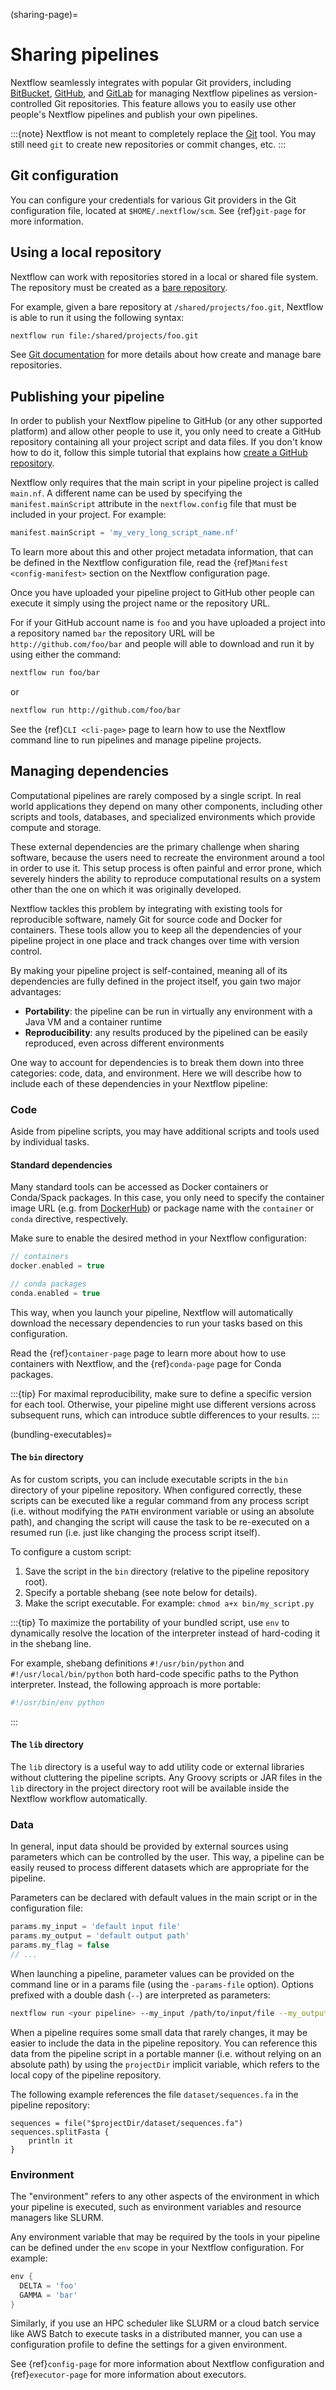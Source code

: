 (sharing-page)=

# Sharing pipelines

Nextflow seamlessly integrates with popular Git providers, including [BitBucket](http://bitbucket.org/), [GitHub](http://github.com), and [GitLab](http://gitlab.com) for managing Nextflow pipelines as version-controlled Git repositories. This feature allows you to easily use other people's Nextflow pipelines and publish your own pipelines.

:::{note}
Nextflow is not meant to completely replace the [Git](https://git-scm.com/) tool. You may still need `git` to create new repositories or commit changes, etc.
:::

## Git configuration

You can configure your credentials for various Git providers in the Git configuration file, located at `$HOME/.nextflow/scm`. See {ref}`git-page` for more information.

## Using a local repository

Nextflow can work with repositories stored in a local or shared file system. The repository must be created as a [bare repository](https://mijingo.com/blog/what-is-a-bare-git-repository).

For example, given a bare repository at `/shared/projects/foo.git`, Nextflow is able to run it using the following syntax:

```bash
nextflow run file:/shared/projects/foo.git
```

See [Git documentation](https://git-scm.com/book/en/v2/Git-on-the-Server-Getting-Git-on-a-Server) for more details about how create and manage bare repositories.

## Publishing your pipeline

In order to publish your Nextflow pipeline to GitHub (or any other supported platform) and allow other people to use it, you only need to create a GitHub repository containing all your project script and data files. If you don't know how to do it, follow this simple tutorial that explains how [create a GitHub repository](https://help.github.com/articles/create-a-repo).

Nextflow only requires that the main script in your pipeline project is called `main.nf`. A different name can be used by specifying the `manifest.mainScript` attribute in the `nextflow.config` file that must be included in your project. For example:

```groovy
manifest.mainScript = 'my_very_long_script_name.nf'
```

To learn more about this and other project metadata information, that can be defined in the Nextflow configuration file, read the {ref}`Manifest <config-manifest>` section on the Nextflow configuration page.

Once you have uploaded your pipeline project to GitHub other people can execute it simply using the project name or the repository URL.

For if your GitHub account name is `foo` and you have uploaded a project into a repository named `bar` the repository URL will be `http://github.com/foo/bar` and people will able to download and run it by using either the command:

```bash
nextflow run foo/bar
```

or

```bash
nextflow run http://github.com/foo/bar
```

See the {ref}`CLI <cli-page>` page to learn how to use the Nextflow command line to run pipelines and manage pipeline projects.

## Managing dependencies

Computational pipelines are rarely composed by a single script. In real world applications they depend on many other components, including other scripts and tools, databases, and specialized environments which provide compute and storage.

These external dependencies are the primary challenge when sharing software, because the users need to recreate the environment around a tool in order to use it. This setup process is often painful and error prone, which severely hinders the ability to reproduce computational results on a system other than the one on which it was originally developed.

Nextflow tackles this problem by integrating with existing tools for reproducible software, namely Git for source code and Docker for containers. These tools allow you to keep all the dependencies of your pipeline project in one place and track changes over time with version control.

By making your pipeline project is self-contained, meaning all of its dependencies are fully defined in the project itself, you gain two major advantages:

- **Portability**: the pipeline can be run in virtually any environment with a Java VM and a container runtime
- **Reproducibility**: any results produced by the pipelined can be easily reproduced, even across different environments

One way to account for dependencies is to break them down into three categories: code, data, and environment. Here we will describe how to include each of these dependencies in your Nextflow pipeline:

### Code

Aside from pipeline scripts, you may have additional scripts and tools used by individual tasks.

#### Standard dependencies

Many standard tools can be accessed as Docker containers or Conda/Spack packages. In this case, you only need to specify the container image URL (e.g. from [DockerHub](https://hub.docker.com)) or package name with the `container` or `conda` directive, respectively.

Make sure to enable the desired method in your Nextflow configuration:

```groovy
// containers
docker.enabled = true

// conda packages
conda.enabled = true
```

This way, when you launch your pipeline, Nextflow will automatically download the necessary dependencies to run your tasks based on this configuration.

Read the {ref}`container-page` page to learn more about how to use containers with Nextflow, and the {ref}`conda-page` page for Conda packages.

:::{tip}
For maximal reproducibility, make sure to define a specific version for each tool. Otherwise, your pipeline might use different versions across subsequent runs, which can introduce subtle differences to your results.
:::

(bundling-executables)=

#### The `bin` directory

As for custom scripts, you can include executable scripts in the `bin` directory of your pipeline repository. When configured correctly, these scripts can be executed like a regular command from any process script (i.e. without modifying the `PATH` environment variable or using an absolute path), and changing the script will cause the task to be re-executed on a resumed run (i.e. just like changing the process script itself).

To configure a custom script:

1. Save the script in the `bin` directory (relative to the pipeline repository root).
2. Specify a portable shebang (see note below for details).
3. Make the script executable. For example: `chmod a+x bin/my_script.py`

:::{tip}
To maximize the portability of your bundled script, use `env` to dynamically resolve the location of the interpreter instead of hard-coding it in the shebang line.

For example, shebang definitions `#!/usr/bin/python` and `#!/usr/local/bin/python` both hard-code specific paths to the Python interpreter. Instead, the following approach is more portable:

```bash
#!/usr/bin/env python
```
:::

#### The `lib` directory

The `lib` directory is a useful way to add utility code or external libraries without cluttering the pipeline scripts. Any Groovy scripts or JAR files in the `lib` directory in the project directory root will be available inside the Nextflow workflow automatically.

### Data

In general, input data should be provided by external sources using parameters which can be controlled by the user. This way, a pipeline can be easily reused to process different datasets which are appropriate for the pipeline.

Parameters can be declared with default values in the main script or in the configuration file:

```groovy
params.my_input = 'default input file'
params.my_output = 'default output path'
params.my_flag = false
// ...
```

When launching a pipeline, parameter values can be provided on the command line or in a params file (using the `-params-file` option). Options prefixed with a double dash (`--`) are interpreted as parameters:

```bash
nextflow run <your pipeline> --my_input /path/to/input/file --my_output /other/path --my_flag true
```

When a pipeline requires some small data that rarely changes, it may be easier to include the data in the pipeline repository. You can reference this data from the pipeline script in a portable manner (i.e. without relying on an absolute path) by using the `projectDir` implicit variable, which refers to the local copy of the pipeline repository.

The following example references the file `dataset/sequences.fa` in the pipeline repository:

```nextflow
sequences = file("$projectDir/dataset/sequences.fa")
sequences.splitFasta {
    println it
}
```

### Environment

The "environment" refers to any other aspects of the environment in which your pipeline is executed, such as environment variables and resource managers like SLURM.

Any environment variable that may be required by the tools in your pipeline can be defined under the `env` scope in your Nextflow configuration. For example:

```groovy
env {
  DELTA = 'foo'
  GAMMA = 'bar'
}
```

Similarly, if you use an HPC scheduler like SLURM or a cloud batch service like AWS Batch to execute tasks in a distributed manner, you can use a configuration profile to define the settings for a given environment.

See {ref}`config-page` for more information about Nextflow configuration and {ref}`executor-page` for more information about executors.
